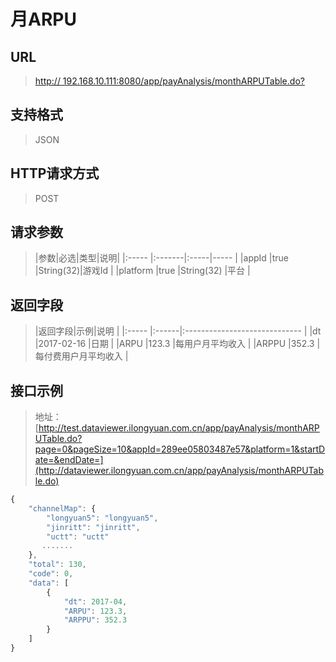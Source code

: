 # 月ARPU

## URL
> [http:// 192.168.10.111:8080/app/payAnalysis/monthARPUTable.do?](http://dataviewer.ilongyuan.com.cn/app/payAnalysis/monthARPUTable.do)

## 支持格式
> JSON

## HTTP请求方式
> POST

## 请求参数
> |参数|必选|类型|说明|
|:-----  |:-------|:-----|-----                               |
|appId    |true    |String(32)|游戏Id                          |
|platform    |true    |String(32)   |平台 |

## 返回字段
> |返回字段|示例|说明                              |
|:-----   |:------|:-----------------------------   |
|dt   |2017-02-16    |日期  |
|ARPU |123.3 |每用户月平均收入                         |
|ARPPU |352.3 |每付费用户月平均收入                             |

## 接口示例
> 地址：[http://test.dataviewer.ilongyuan.com.cn/app/payAnalysis/monthARPUTable.do?page=0&pageSize=10&appId=289ee05803487e57&platform=1&startDate=&endDate=](http://dataviewer.ilongyuan.com.cn/app/payAnalysis/monthARPUTable.do)
``` javascript
{
    "channelMap": {
        "longyuan5": "longyuan5",
        "jinritt": "jinritt",
        "uctt": "uctt"
       .......
    },
    "total": 130,
    "code": 0,
    "data": [
        {
            "dt": 2017-04,
            "ARPU": 123.3,
            "ARPPU": 352.3
        }
    ]
}
```

